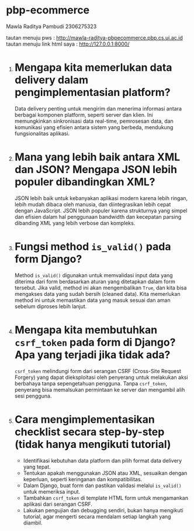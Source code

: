 # pbp-ecommerce
Mawla Raditya Pambudi
2306275323


tautan menuju pws : http://mawla-raditya-pbpecommerce.pbp.cs.ui.ac.id
tautan menuju link html saya : http://127.0.0.1:8000/


1. Mengapa kita memerlukan data delivery dalam pengimplementasian platform?
   =
   Data delivery penting untuk mengirim dan menerima informasi antara berbagai komponen platform, seperti server dan klien. Ini memungkinkan sinkronisasi data real-time, pemrosesan data, dan komunikasi yang efisien antara sistem yang berbeda, mendukung fungsionalitas aplikasi.


2. Mana yang lebih baik antara XML dan JSON? Mengapa JSON lebih populer dibandingkan XML?
   =
   JSON lebih baik untuk kebanyakan aplikasi modern karena lebih ringan, lebih mudah dibaca oleh manusia, dan diintegrasikan lebih cepat dengan JavaScript. JSON lebih populer karena strukturnya yang simpel dan efisien dalam hal penggunaan bandwidth dan kecepatan parsing dibanding XML yang lebih verbose dan kompleks.


3. Fungsi method `is_valid()` pada form Django?
   =  
   Method `is_valid()` digunakan untuk memvalidasi input data yang diterima dari form berdasarkan aturan yang ditetapkan dalam form tersebut. Jika valid, method ini akan mengembalikan `True`, dan kita bisa mengakses data yang sudah bersih (cleaned data). Kita memerlukan method ini untuk memastikan data yang masuk sesuai dan aman sebelum diproses lebih lanjut.


4. Mengapa kita membutuhkan `csrf_token` pada form di Django? Apa yang terjadi jika tidak ada?
   =  
   `csrf_token` melindungi form dari serangan CSRF (Cross-Site Request Forgery) yang dapat dieksploitasi oleh penyerang untuk melakukan aksi berbahaya tanpa sepengetahuan pengguna. Tanpa `csrf_token`, penyerang bisa memalsukan permintaan ke server dan mengambil alih sesi pengguna.


5. Cara mengimplementasikan checklist secara step-by-step (tidak hanya mengikuti tutorial)
   =  
   - Identifikasi kebutuhan data platform dan pilih format data delivery yang tepat.
   - Tentukan apakah menggunakan JSON atau XML, sesuaikan dengan keperluan, seperti keringanan dan kompatibilitas.
   - Dalam Django, buat form dan pastikan validasi melalui `is_valid()` untuk memeriksa input.
   - Tambahkan `csrf_token` di template HTML form untuk mengamankan aplikasi dari serangan CSRF.
   - Lakukan pengujian dan debugging sendiri, bukan hanya mengikuti tutorial, agar mengerti secara mendalam setiap langkah yang diambil.